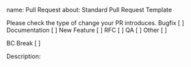 name: Pull Request
about: Standard Pull Request Template

Please check the type of change your PR introduces.
Bugfix [ ]
Documentation [ ]
New Feature [ ]
RFC [ ]
QA [ ]
Other [ ]

BC Break [ ]

Description:
